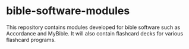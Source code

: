# bible-software-modules
This repository contains modules developed for bible software such as Accordance and MyBible. It will also contain flashcard decks for various flashcard programs.
